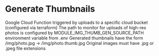 # Generate Thumbnails
Google Cloud Function triggered by uploads to a specific cloud bucket (configured via terraform)
The path to monitor for uploads of high-res photos is configured by MODULE_IMG_THUMB_GEN_SOURCE_PATH environment variable from .env
Generated thumbnails have the form /img/photo.jpg -> /img/photo.thumb.jpg
Original images must have .jpg or .jpeg file extensions
